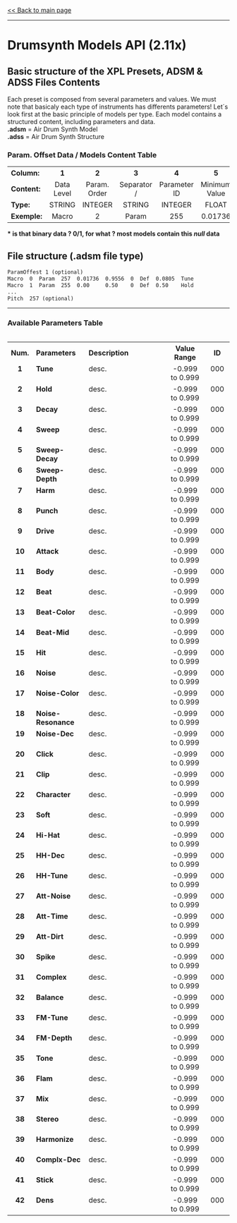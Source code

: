 [<< Back to main page](/../..)

---

# Drumsynth Models API (2.11x)

## Basic structure of the XPL Presets, ADSM & ADSS Files Contents

Each preset is composed from several parameters and values. We must note that basicaly each type of instruments has differents parameters! Let´s look first at the basic principle of models per type. Each model contains a structured content, including parameters and data.<br>
**.adsm** = Air Drum Synth Model<br>
**.adss** = Air Drum Synth Structure

<table>
 <tr><H3>Param. Offset Data / Models Content Table</h3></tr>
<tr>
<th align="left", width="120">Column:</th>
<th align="center", width="60">1</th>
<th align="center", width="60">2</th>
<th align="center", width="60">3</th>
<th align="center", width="60">4</th>
<th align="center", width="120">5</th>
<th align="center", width="120">6</th>
<th align="center", width="60">7</th>
<th align="center", width="60">8</th>
<th align="center", width="120">9</th>
<th align="center", width="60">10</th>
</tr>
<tr>
 <td><b>Content:</b></td>
 <td align="center">Data Level</td>
 <td align="center">Param. Order</td>
 <td align="center">Separator /</td>
 <td align="center">Parameter ID</td>
 <td align="center">Minimum Value</td>
 <td align="center">Maximum Value</td>
 <td align="center">Null</td>
 <td align="center">Separator /</td>
 <td align="center">Default Value</td>
 <td align="center">Param. Name</td>
</tr>
<tr>
 <td><b>Type:</b></td>
 <td align="center">STRING</td>
 <td align="center">INTEGER</td>
 <td align="center">STRING</td>
 <td align="center">INTEGER</td>
 <td align="center">FLOAT</td>
 <td align="center">FLOAT</td>
 <td align="center">INTEGER</td>
 <td align="center">STRING</td>
 <td align="center">FLOAT</td>
 <td align="center">STRING</td>
</tr>
 <tr>
 <td><b>Exemple:</b></td>
 <td align="center">Macro</td>
 <td align="center">2</td>
 <td align="center">Param</td>
 <td align="center">255</td>
 <td align="center">0.01736</td>
 <td align="center">0.9556</td>
 <td align="center">0</td>
 <td align="center">Def</td>
 <td align="center">0.50</td>
 <td align="center">Hold</td>
</tr>
<table>

 <b>* is that binary data ? 0/1, for what ? most models contain this <i>null</i> data</b>
 
 
## File structure (.adsm file type)
  
```diff 
ParamOffest 1 (optional)
Macro  0  Param  257  0.01736  0.9556  0  Def  0.0805  Tune
Macro  1  Param  255  0.00     0.50    0  Def  0.50    Hold
...
Pitch  257 (optional)
```

 ---

### Available Parameters Table

<table>
<tr>
<th align="center", width="20">Num.</th>
<th align="left", width="180">Parameters</th>
<th align="left", width="600">Description</th>
<th align="center", width="180">Value Range</th>
<th align="center", width="90">ID</th>
</tr>
<tr>
 <td  align="center", valign="top"><b>1</b></td><td  valign="top"><b>Tune</b></td>
 <td align="left"  valign="top">desc.</td><td align="center"  valign="top">-0.999 to 0.999</td><td align="center"  valign="top">000</td>
</tr>
<tr>
 <td  align="center", valign="top"><b>2</b></td><td  valign="top"><b>Hold</b></td>
 <td align="left"  valign="top">desc.</td><td align="center"  valign="top">-0.999 to 0.999</td><td align="center"  valign="top">000</td>
</tr>
<tr>
 <td  align="center", valign="top"><b>3</b></td><td  valign="top"><b>Decay</b></td>
 <td align="left"  valign="top">desc.</td><td align="center"  valign="top">-0.999 to 0.999</td><td align="center"  valign="top">000</td>
</tr>
<tr>
 <td  align="center", valign="top"><b>4</b></td><td  valign="top"><b>Sweep</b></td>
 <td align="left"  valign="top">desc.</td><td align="center"  valign="top">-0.999 to 0.999</td><td align="center"  valign="top">000</td>
</tr>
<tr>
 <td  align="center", valign="top"><b>5</b></td><td  valign="top"><b>Sweep-Decay</b></td>
 <td align="left"  valign="top">desc.</td><td align="center"  valign="top">-0.999 to 0.999</td><td align="center"  valign="top">000</td>
</tr>
<tr>
 <td  align="center", valign="top"><b>6</b></td><td  valign="top"><b>Sweep-Depth</b></td>
 <td align="left"  valign="top">desc.</td><td align="center"  valign="top">-0.999 to 0.999</td><td align="center"  valign="top">000</td>
</tr>
<tr>
 <td  align="center", valign="top"><b>7</b></td><td  valign="top"><b>Harm</b></td>
 <td align="left"  valign="top">desc.</td><td align="center"  valign="top">-0.999 to 0.999</td><td align="center"  valign="top">000</td>
</tr>
<tr>
 <td  align="center", valign="top"><b>8</b></td><td  valign="top"><b>Punch</b></td>
 <td align="left"  valign="top">desc.</td><td align="center"  valign="top">-0.999 to 0.999</td><td align="center"  valign="top">000</td>
</tr>
<tr>
 <td  align="center", valign="top"><b>9</b></td><td  valign="top"><b>Drive</b></td>
 <td align="left"  valign="top">desc.</td><td align="center"  valign="top">-0.999 to 0.999</td><td align="center"  valign="top">000</td>
</tr>
<tr>
 <td  align="center", valign="top"><b>10</b></td><td  valign="top"><b>Attack</b></td>
 <td align="left"  valign="top">desc.</td><td align="center"  valign="top">-0.999 to 0.999</td><td align="center"  valign="top">000</td>
</tr>
<tr>
 <td  align="center", valign="top"><b>11</b></td><td  valign="top"><b>Body</b></td>
 <td align="left"  valign="top">desc.</td><td align="center"  valign="top">-0.999 to 0.999</td><td align="center"  valign="top">000</td>
</tr>
<tr>
 <td  align="center", valign="top"><b>12</b></td><td  valign="top"><b>Beat</b></td>
 <td align="left"  valign="top">desc.</td><td align="center"  valign="top">-0.999 to 0.999</td><td align="center"  valign="top">000</td>
</tr>
<tr>
 <td  align="center", valign="top"><b>13</b></td><td  valign="top"><b>Beat-Color</b></td>
 <td align="left"  valign="top">desc.</td><td align="center"  valign="top">-0.999 to 0.999</td><td align="center"  valign="top">000</td>
</tr>
<tr>
 <td  align="center", valign="top"><b>14</b></td><td  valign="top"><b>Beat-Mid</b></td>
 <td align="left"  valign="top">desc.</td><td align="center"  valign="top">-0.999 to 0.999</td><td align="center"  valign="top">000</td>
</tr>
<tr>
 <td  align="center", valign="top"><b>15</b></td><td  valign="top"><b>Hit</b></td>
 <td align="left"  valign="top">desc.</td><td align="center"  valign="top">-0.999 to 0.999</td><td align="center"  valign="top">000</td>
</tr>
<tr>
 <td  align="center", valign="top"><b>16</b></td><td  valign="top"><b>Noise</b></td>
 <td align="left"  valign="top">desc.</td><td align="center"  valign="top">-0.999 to 0.999</td><td align="center"  valign="top">000</td>
</tr>
<tr>
 <td  align="center", valign="top"><b>17</b></td><td  valign="top"><b>Noise-Color</b></td>
 <td align="left"  valign="top">desc.</td><td align="center"  valign="top">-0.999 to 0.999</td><td align="center"  valign="top">000</td>
</tr>
<tr>
 <td  align="center", valign="top"><b>18</b></td><td  valign="top"><b>Noise-Resonance</b></td>
 <td align="left"  valign="top">desc.</td><td align="center"  valign="top">-0.999 to 0.999</td><td align="center"  valign="top">000</td>
</tr>
<tr>
 <td  align="center", valign="top"><b>19</b></td><td  valign="top"><b>Noise-Dec</b></td>
 <td align="left"  valign="top">desc.</td><td align="center"  valign="top">-0.999 to 0.999</td><td align="center"  valign="top">000</td>
</tr>
<tr>
 <td  align="center", valign="top"><b>20</b></td><td  valign="top"><b>Click</b></td>
 <td align="left"  valign="top">desc.</td><td align="center"  valign="top">-0.999 to 0.999</td><td align="center"  valign="top">000</td>
</tr>
<tr>
 <td  align="center", valign="top"><b>21</b></td><td  valign="top"><b>Clip</b></td>
 <td align="left"  valign="top">desc.</td><td align="center"  valign="top">-0.999 to 0.999</td><td align="center"  valign="top">000</td>
</tr>
<tr>
 <td  align="center", valign="top"><b>22</b></td><td  valign="top"><b>Character</b></td>
 <td align="left"  valign="top">desc.</td><td align="center"  valign="top">-0.999 to 0.999</td><td align="center"  valign="top">000</td>
</tr>
<tr>
 <td  align="center", valign="top"><b>23</b></td><td  valign="top"><b>Soft</b></td>
 <td align="left"  valign="top">desc.</td><td align="center"  valign="top">-0.999 to 0.999</td><td align="center"  valign="top">000</td>
</tr>
<tr>
 <td  align="center", valign="top"><b>24</b></td><td  valign="top"><b>Hi-Hat</b></td>
 <td align="left"  valign="top">desc.</td><td align="center"  valign="top">-0.999 to 0.999</td><td align="center"  valign="top">000</td>
</tr>
<tr>
 <td  align="center", valign="top"><b>25</b></td><td  valign="top"><b>HH-Dec</b></td>
 <td align="left"  valign="top">desc.</td><td align="center"  valign="top">-0.999 to 0.999</td><td align="center"  valign="top">000</td>
</tr>
<tr>
 <td  align="center", valign="top"><b>26</b></td><td  valign="top"><b>HH-Tune</b></td>
 <td align="left"  valign="top">desc.</td><td align="center"  valign="top">-0.999 to 0.999</td><td align="center"  valign="top">000</td>
</tr>
<tr>
 <td  align="center", valign="top"><b>27</b></td><td  valign="top"><b>Att-Noise</b></td>
 <td align="left"  valign="top">desc.</td><td align="center"  valign="top">-0.999 to 0.999</td><td align="center"  valign="top">000</td>
</tr>
<tr>
 <td  align="center", valign="top"><b>28</b></td><td  valign="top"><b>Att-Time</b></td>
 <td align="left"  valign="top">desc.</td><td align="center"  valign="top">-0.999 to 0.999</td><td align="center"  valign="top">000</td>
</tr>
<tr>
 <td  align="center", valign="top"><b>29</b></td><td  valign="top"><b>Att-Dirt</b></td>
 <td align="left"  valign="top">desc.</td><td align="center"  valign="top">-0.999 to 0.999</td><td align="center"  valign="top">000</td>
</tr>
<tr>
 <td  align="center", valign="top"><b>30</b></td><td  valign="top"><b>Spike</b></td>
 <td align="left"  valign="top">desc.</td><td align="center"  valign="top">-0.999 to 0.999</td><td align="center"  valign="top">000</td>
</tr>
<tr>
 <td  align="center", valign="top"><b>31</b></td><td  valign="top"><b>Complex</b></td>
 <td align="left"  valign="top">desc.</td><td align="center"  valign="top">-0.999 to 0.999</td><td align="center"  valign="top">000</td>
</tr>
<tr>
 <td  align="center", valign="top"><b>32</b></td><td  valign="top"><b>Balance</b></td>
 <td align="left"  valign="top">desc.</td><td align="center"  valign="top">-0.999 to 0.999</td><td align="center"  valign="top">000</td>
</tr>
<tr>
 <td  align="center", valign="top"><b>33</b></td><td  valign="top"><b>FM-Tune</b></td>
 <td align="left"  valign="top">desc.</td><td align="center"  valign="top">-0.999 to 0.999</td><td align="center"  valign="top">000</td>
</tr>
<tr>
 <td  align="center", valign="top"><b>34</b></td><td  valign="top"><b>FM-Depth</b></td>
 <td align="left"  valign="top">desc.</td><td align="center"  valign="top">-0.999 to 0.999</td><td align="center"  valign="top">000</td>
</tr>
<tr>
 <td  align="center", valign="top"><b>35</b></td><td  valign="top"><b>Tone</b></td>
 <td align="left"  valign="top">desc.</td><td align="center"  valign="top">-0.999 to 0.999</td><td align="center"  valign="top">000</td>
</tr>
<tr>
 <td  align="center", valign="top"><b>36</b></td><td  valign="top"><b>Flam</b></td>
 <td align="left"  valign="top">desc.</td><td align="center"  valign="top">-0.999 to 0.999</td><td align="center"  valign="top">000</td>
</tr>
<tr>
 <td  align="center", valign="top"><b>37</b></td><td  valign="top"><b>Mix</b></td>
 <td align="left"  valign="top">desc.</td><td align="center"  valign="top">-0.999 to 0.999</td><td align="center"  valign="top">000</td>
</tr>
<tr>
 <td  align="center", valign="top"><b>38</b></td><td  valign="top"><b>Stereo</b></td>
 <td align="left"  valign="top">desc.</td><td align="center"  valign="top">-0.999 to 0.999</td><td align="center"  valign="top">000</td>
</tr>
<tr>
 <td  align="center", valign="top"><b>39</b></td><td  valign="top"><b>Harmonize</b></td>
 <td align="left"  valign="top">desc.</td><td align="center"  valign="top">-0.999 to 0.999</td><td align="center"  valign="top">000</td>
</tr>
<tr>
 <td  align="center", valign="top"><b>40</b></td><td  valign="top"><b>Complx-Dec</b></td>
 <td align="left"  valign="top">desc.</td><td align="center"  valign="top">-0.999 to 0.999</td><td align="center"  valign="top">000</td>
</tr>
<tr>
 <td  align="center", valign="top"><b>41</b></td><td  valign="top"><b>Stick</b></td>
 <td align="left"  valign="top">desc.</td><td align="center"  valign="top">-0.999 to 0.999</td><td align="center"  valign="top">000</td>
</tr>
<tr>
 <td  align="center", valign="top"><b>42</b></td><td  valign="top"><b>Dens</b></td>
 <td align="left"  valign="top">desc.</td><td align="center"  valign="top">-0.999 to 0.999</td><td align="center"  valign="top">000</td>
</tr>
<table>


